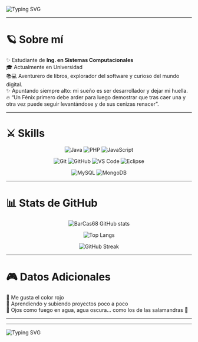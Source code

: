 <!-- Banner animado -->
![Typing SVG](https://readme-typing-svg.demolab.com?font=Fira+Code&size=30&pause=1000&color=FF0000&center=true&vCenter=true&width=800&lines=👋+Hola%2C+soy+BarCas68;💻+Estudiante+de+Sistemas+Computacionales;🚀+Apasionado+por+la+tecnología;🔥+Un+Fénix+siempre+renace)

---

# 🪐 Sobre mí
✨ Estudiante de **Ing. en Sistemas Computacionales**  
🎓 Actualmente en Universidad  
📚💻 Aventurero de libros, explorador del software y curioso del mundo digital. <br>
✨ Apuntando siempre alto: mi sueño es ser desarrollador y dejar mi huella. <br>
🔥 “Un Fénix primero debe arder para luego demostrar que tras caer una y otra vez puede seguir levantándose y de sus cenizas renacer”.  

---

# ⚔️ Skills
<div align="center">

<!-- Lenguajes -->
![Java](https://img.shields.io/badge/Java-ED8B00?style=for-the-badge&logo=openjdk&logoColor=white)
![PHP](https://img.shields.io/badge/PHP-777BB4?style=for-the-badge&logo=php&logoColor=white)
![JavaScript](https://img.shields.io/badge/JavaScript-F7DF1E?style=for-the-badge&logo=javascript&logoColor=black)

<!-- Herramientas -->
![Git](https://img.shields.io/badge/Git-F05032?style=for-the-badge&logo=git&logoColor=white)
![GitHub](https://img.shields.io/badge/GitHub-181717?style=for-the-badge&logo=github&logoColor=white)
![VS Code](https://img.shields.io/badge/VS%20Code-007ACC?style=for-the-badge&logo=visualstudiocode&logoColor=white)
![Eclipse](https://img.shields.io/badge/Eclipse-2C2255?style=for-the-badge&logo=eclipse&logoColor=white)

<!-- Bases de datos -->

![MySQL](https://img.shields.io/badge/MySQL-4479A1?style=for-the-badge&logo=mysql&logoColor=white)
![MongoDB](https://img.shields.io/badge/MongoDB-47A248?style=for-the-badge&logo=mongodb&logoColor=white)

</div>

---

# 📊 Stats de GitHub
<div align="center">

![BarCas68 GitHub stats](https://github-readme-stats.vercel.app/api?username=BarCas68&show_icons=true&theme=radical&count_private=true)  

![Top Langs](https://github-readme-stats.vercel.app/api/top-langs/?username=BarCas68&layout=compact&theme=radical)  

![GitHub Streak](https://streak-stats.demolab.com?user=BarCas68&theme=radical&hide_border=false)  

</div>

---

# 🎮 Datos Adicionales
🔴 Me gusta el color rojo  
🚀 Aprendiendo y subiendo proyectos poco a poco  
👀 Ojos como fuego en agua, agua oscura... como los de las salamandras 🦎

---


---

<!-- Footer animado -->
![Typing SVG](https://readme-typing-svg.demolab.com?font=Fira+Code&duration=3000&pause=1000&color=FF0000&center=true&vCenter=true&multiline=true&width=800&lines=Gracias+por+visitar+mi+perfil!⭐;)
